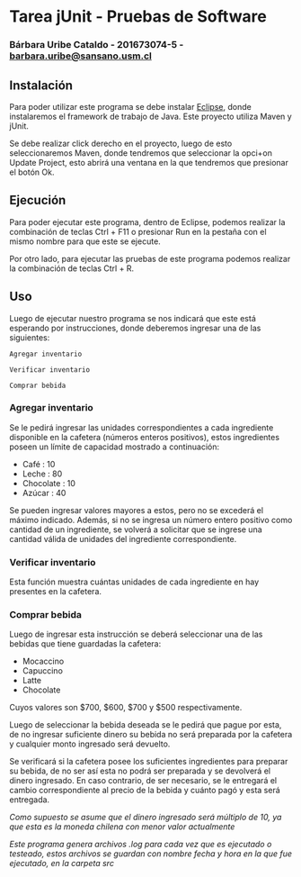 # Tarea jUnit - Pruebas de Software

### Bárbara Uribe Cataldo - 201673074-5 - barbara.uribe@sansano.usm.cl

## Instalación

Para poder utilizar este programa se debe instalar [Eclipse](https://www.eclipse.org/downloads/), donde instalaremos el framework de trabajo de Java.
Este proyecto utiliza Maven y jUnit.

Se debe realizar click derecho en el proyecto, luego de esto seleccionaremos Maven, donde tendremos que seleccionar la opci+on Update Project, esto abrirá una ventana en la que tendremos que presionar el botón Ok.

## Ejecución

Para poder ejecutar este programa, dentro de Eclipse, podemos realizar la combinación de teclas Ctrl + F11 o presionar Run en la pestaña con el mismo nombre para que este se ejecute.

Por otro lado, para ejecutar las pruebas de este programa podemos realizar la combinación de teclas Ctrl + R.

## Uso

Luego de ejecutar nuestro programa se nos indicará que este está esperando por instrucciones, donde deberemos ingresar una de las siguientes:

`Agregar inventario`

`Verificar inventario`

`Comprar bebida`

### Agregar inventario

Se le pedirá ingresar las unidades correspondientes a cada ingrediente disponible en la cafetera (números enteros positivos), estos ingredientes poseen un límite de capacidad mostrado a continuación:

* Café : 10
* Leche : 80
* Chocolate : 10
* Azúcar : 40

Se pueden ingresar valores mayores a estos, pero no se excederá el máximo indicado. Además, si no se ingresa un número entero positivo como cantidad de un ingrediente, se volverá a solicitar que se ingrese una cantidad válida de unidades del ingrediente correspondiente.

### Verificar inventario

Esta función muestra cuántas unidades de cada ingrediente en hay presentes en la cafetera.

### Comprar bebida

Luego de ingresar esta instrucción se deberá seleccionar una de las bebidas que tiene guardadas la cafetera:

* Mocaccino
* Capuccino
* Latte
* Chocolate

Cuyos valores son $700, $600, $700 y $500 respectivamente.

Luego de seleccionar la bebida deseada se le pedirá que pague por esta, de no ingresar suficiente dinero su bebida no será preparada por la cafetera y cualquier monto ingresado será devuelto.

Se verificará si la cafetera posee los suficientes ingredientes para preparar su bebida, de no ser así esta no podrá ser preparada y se devolverá el dinero ingresado. En caso contrario, de ser necesario, se le entregará el cambio correspondiente al precio de la bebida y cuánto pagó y esta será entregada.

*Como supuesto se asume que el dinero ingresado será múltiplo de 10, ya que esta es la moneda chilena con menor valor actualmente*

*Este programa genera archivos .log para cada vez que es ejecutado o testeado, estos archivos se guardan con nombre fecha y hora en la que fue ejecutado, en la carpeta src*
